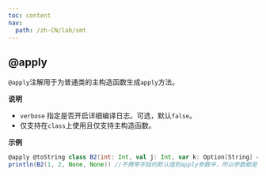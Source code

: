 ```yaml
---
toc: content
nav:
  path: /zh-CN/lab/smt
---
```


## @apply

`@apply`注解用于为普通类的主构造函数生成`apply`方法。

**说明**

- `verbose` 指定是否开启详细编译日志。可选，默认`false`。
- 仅支持在`class`上使用且仅支持主构造函数。

**示例**

```scala
@apply @toString class B2(int: Int, val j: Int, var k: Option[String] = None, t: Option[Long] = Some(1L))
println(B2(1, 2, None, None)) //不携带字段的默认值到apply参数中，所以参数都是必传
```

